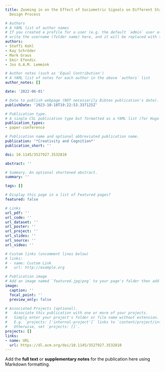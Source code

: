```yaml
---
title: Zooming in on the Effect of Sociometric Signals on Different Stages of the
  Design Process

# Authors
# A YAML list of author names
# If you created a profile for a user (e.g. the default `admin` user at `content/authors/admin/`), 
# write the username (folder name) here, and it will be replaced with their full name and linked to their profile.
authors:
- Steffi Kohl
- Kay Schröder
- Mark Graus
- Emir Efendic
- Jos G.A.M. Lemmink

# Author notes (such as 'Equal Contribution')
# A YAML list of notes for each author in the above `authors` list
author_notes: []

date: '2022-06-01'

# Date to publish webpage (NOT necessarily Bibtex publication's date).
publishDate: '2023-10-18T19:22:53.337125Z'

# Publication type.
# A single CSL publication type but formatted as a YAML list (for Hugo requirements).
publication_types:
- paper-conference

# Publication name and optional abbreviated publication name.
publication: '*Creativity and Cognition*'
publication_short: ''

doi: 10.1145/3527927.3532810

abstract: ''

# Summary. An optional shortened abstract.
summary: ''

tags: []

# Display this page in a list of Featured pages?
featured: false

# Links
url_pdf: ''
url_code: ''
url_dataset: ''
url_poster: ''
url_project: ''
url_slides: ''
url_source: ''
url_video: ''

# Custom links (uncomment lines below)
# links:
# - name: Custom Link
#   url: http://example.org

# Publication image
# Add an image named `featured.jpg/png` to your page's folder then add a caption below.
image:
  caption: ''
  focal_point: ''
  preview_only: false

# Associated Projects (optional).
#   Associate this publication with one or more of your projects.
#   Simply enter your project's folder or file name without extension.
#   E.g. `projects: ['internal-project']` links to `content/project/internal-project/index.md`.
#   Otherwise, set `projects: []`.
projects: []
links:
- name: URL
  url: https://dl.acm.org/doi/10.1145/3527927.3532810
---
```


Add the **full text** or **supplementary notes** for the publication here using Markdown formatting.
